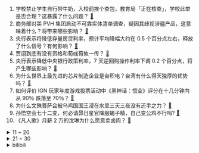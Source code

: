 1. 学校禁止学生自行带牛奶，入校前挨个查包，教育局「正在核查」，学校此举是否合理？这暴露了什么问题？ [:link:](https://www.zhihu.com/question/668027769)
2. 商务部对美 PVH 集团启动不可靠实体清单调查，疑因其歧视涉疆产品，这意味着什么？将带来哪些影响？ [:link:](https://www.zhihu.com/question/668053532)
3. 央行表示将降低存量房贷利率，预计平均降幅大约在 0.5 个百分点左右，释放了什么信号？有何影响？ [:link:](https://www.zhihu.com/question/668023312)
4. 贾诩到底有没有资格和荀彧荀攸一传？ [:link:](https://www.zhihu.com/question/661996685)
5. 央行表示降低中央银行政策利率，7 天逆回购操作利率下调 0.2 个百分点，将产生哪些影响？ [:link:](https://www.zhihu.com/question/668023449)
6. 为什么世界上最先进的芯片制造企业是台积电？台湾有什么得天独厚的优势吗？ [:link:](https://www.zhihu.com/question/664988094)
7. 如何评价 IGN 玩家年度游戏投票活动中《黑神话：悟空》评分在十几分钟内从 90％ 跌落至 70％？ [:link:](https://www.zhihu.com/question/668065043)
8. 为什么文殊菩萨会被乌鸡国国王浸在水里三天三夜没有还手之力？ [:link:](https://www.zhihu.com/question/667902837)
9. 孙悟空会七十二变，何必请昴日星官降服蝎子精，自己变公鸡不行吗? [:link:](https://www.zhihu.com/question/667866872)
10. 《凡人歌》月薪 2 万的沈琳为什么愿意卖卤肉？ [:link:](https://www.zhihu.com/question/667537804)
<details>
<summary>11 ~ 20</summary>

11. 以军称黎巴嫩真主党军事指挥系统「几乎被彻底瓦解」，发生了什么？目前当地局势如何？ [:link:](https://www.zhihu.com/question/667846153)
12. 新能源汽车行业会不会像房地产一样一地鸡毛? [:link:](https://www.zhihu.com/question/667863742)
13. 32岁未婚未孕，存款15W，想给自己买条梵克雅宝红五花手链，该买吗？ [:link:](https://www.zhihu.com/question/667606247)
14. 秋天为什么总是容易伤感呢？ [:link:](https://www.zhihu.com/question/667990844)
15. 如果一个公司几年不招人，究竟说明这个公司是好还是不好？ [:link:](https://www.zhihu.com/question/667571286)
16. 高知老人带娃是什么体验？ [:link:](https://www.zhihu.com/question/510311817)
17. 如果皇马当年力捧本泽马，那和梅西双骄的是不是本泽马？ [:link:](https://www.zhihu.com/question/535065401)
18. 江歌妈妈诉陈岚因证据不足被驳回，这一判决出于什么考虑？ [:link:](https://www.zhihu.com/question/667975643)
19. 唐僧讲的是佛经而不是道经，难道道教没有经书可讲，非得去西天取经？ [:link:](https://www.zhihu.com/question/667989392)
20. 怎样才算少花钱和存钱? [:link:](https://www.zhihu.com/question/667961299)
</details>
<details>
<summary>21 ~ 30</summary>

21. 在你眼中，哪些行为可以称之为恋爱脑？ [:link:](https://www.zhihu.com/question/667892883)
22. 通关《黑神话：悟空》后，你如何评价这款游戏？ [:link:](https://www.zhihu.com/question/664774078)
23. IBM 美国云服务部门裁员超 1000 人，年龄集中在 50-55 岁之间，如何看待此事？ [:link:](https://www.zhihu.com/question/667861898)
24. 上班很累了，还可以去跑步吗？ [:link:](https://www.zhihu.com/question/666450363)
25. 唐僧为什么每次化缘都要自曝自己是唐僧？ [:link:](https://www.zhihu.com/question/666819259)
26. 如何看待华为正式发布智界 R7 ？售价 25.98 万元起的华为首款智慧轿跑 SUV 是否值得购买？ [:link:](https://www.zhihu.com/question/668038824)
27. 如何看待《绝区零》官方发布的《策划面对面》视频，这是首次对玩家群体的回应吗？ [:link:](https://www.zhihu.com/question/668041809)
28. 进入大学后该不该谈恋爱？ [:link:](https://www.zhihu.com/question/667883969)
29. 24-25 赛季西甲第6轮皇家马德里 4:1 西班牙人，如何评价这场比赛？ [:link:](https://www.zhihu.com/question/667814921)
30. 为什么俞敏洪不让董宇辉直接管东方甄选？ [:link:](https://www.zhihu.com/question/663713100)
</details><details>
<summary>bilibili</summary>

</details>